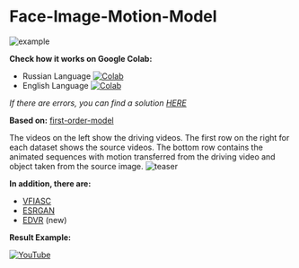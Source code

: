 # Face-Image-Motion-Model

![example](example.png)

**Check how it works on Google Colab:**
- Russian Language [![Colab](https://camo.githubusercontent.com/52feade06f2fecbf006889a904d221e6a730c194/68747470733a2f2f636f6c61622e72657365617263682e676f6f676c652e636f6d2f6173736574732f636f6c61622d62616467652e737667)](https://colab.research.google.com/github/tg-bomze/Face-Image-Motion-Model/blob/master/Face_Image_Motion_Model_(Photo_2_Video)_Rus.ipynb)
- English Language [![Colab](https://camo.githubusercontent.com/52feade06f2fecbf006889a904d221e6a730c194/68747470733a2f2f636f6c61622e72657365617263682e676f6f676c652e636f6d2f6173736574732f636f6c61622d62616467652e737667)](https://colab.research.google.com/github/tg-bomze/Face-Image-Motion-Model/blob/master/Face_Image_Motion_Model_(Photo_2_Video)_Eng.ipynb)

*If there are errors, you can find a solution [HERE](https://youtu.be/j9Yq6t4hUeA)*

**Based on:** [first-order-model](https://github.com/AliaksandrSiarohin/first-order-model)

The videos on the left show the driving videos. The first row on the right for each dataset shows the source videos. The bottom row contains the animated sequences with motion transferred from the driving video and object taken from the source image.
![teaser](https://github.com/AliaksandrSiarohin/first-order-model/raw/master/sup-mat/vox-teaser.gif)

**In addition, there are:**
- [VFIASC](https://github.com/sniklaus/sepconv-slomo)
- [ESRGAN](https://github.com/xinntao/ESRGAN)
- [EDVR](https://github.com/xinntao/EDVR) (new)

**Result Example:**

[![YouTube](youtube.png)](https://youtu.be/vmNJtEOLCIE)
